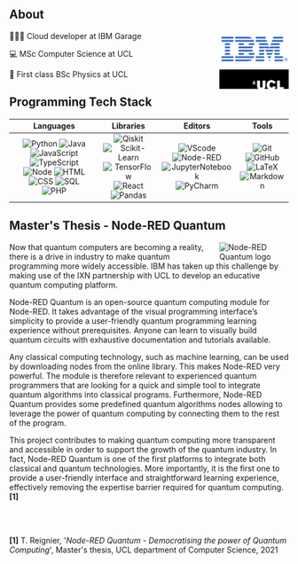 ## About 
[<img width="125" align="right" alt="IBM logo" src="ibm.png" />](https://www.ibm.com/garage)

🧑🏼‍💻 Cloud developer at IBM Garage

💻 MSc Computer Science at UCL 

🔭 First class BSc Physics at UCL 
[<img width="125" align="right" alt="UCL logo" src="ucl.jpeg" />](https://www.ucl.ac.uk/)

## Programming Tech Stack

| Languages | Libraries |  Editors | Tools |
| :---: | :---: | :---: | :---: |
|![Python](https://img.shields.io/badge/-Python-333333?style=flat&logo=python) ![Java](https://img.shields.io/badge/-Java-333333?style=flat&logo=java&logoColor=007396)<br/>![JavaScript](https://img.shields.io/badge/-JavaScript-333333?style=flat&logo=javascript) ![TypeScript](https://img.shields.io/badge/-TypeScript-333333?style=flat&logo=typescript)<br/>![Node](https://img.shields.io/badge/-Node.js-333333?style=flat&logo=node.js) ![HTML](https://img.shields.io/badge/-HTML5-333333?style=flat&logo=HTML5)<br/>![CSS](https://img.shields.io/badge/-CSS-333333?style=flat&logo=CSS3) ![SQL](https://img.shields.io/badge/-SQL-333333?style=flat&logo=microsoft-sql-server)<br/>![PHP](https://img.shields.io/badge/-PHP-333333?style=flat&logo=PHP)| ![Qiskit](https://img.shields.io/badge/-Qiskit-333333?style=flat&logo=Qiskit)<br/>![Scikit-Learn](https://img.shields.io/badge/-ScikitLearn-333333?style=flat&logo=Scikit-Learn)<br/>![TensorFlow](https://img.shields.io/badge/-TensorFlow-333333?style=flat&logo=TensorFlow)<br/>![React](https://img.shields.io/badge/-React.js-333333?style=flat&logo=react)<br/>![Pandas](https://img.shields.io/badge/-Pandas-333333?style=flat&logo=pandas)|![VScode](https://img.shields.io/badge/-VScode-333333?style=flat&logo=visualstudiocode)<br/>![Node-RED](https://img.shields.io/badge/-NodeRED-333333?style=flat&logo=NodeRED)<br/>![JupyterNotebook](https://img.shields.io/badge/-JupyterNotebook-333333?style=flat&logo=jupyter)<br/>![PyCharm](https://img.shields.io/badge/-PyCharm-333333?style=flat&logo=PyCharm)|![Git](https://img.shields.io/badge/-Git-333333?style=flat&logo=git)<br/>![GitHub](https://img.shields.io/badge/-GitHub-333333?style=flat&logo=github)<br/>![LaTeX](https://img.shields.io/badge/-LaTeX-333333?style=flat&logo=latex)<br/>![Markdown](https://img.shields.io/badge/-Markdown-333333?style=flat&logo=markdown)


## Master's Thesis  -  Node-RED Quantum
[<img width="125" align="right" alt="Node-RED Quantum logo" src="https://avatars.githubusercontent.com/u/89646481?s=200&v=4" />](https://node-red-quantum.github.io/)

Now that quantum computers are becoming a reality, there is a drive in industry to make quantum programming more widely accessible. IBM has taken up this challenge by making use of the IXN partnership with UCL to develop an educative quantum computing platform.

Node-RED Quantum is an open-source quantum computing module for Node-RED. It takes advantage of the visual programming interface’s simplicity to provide a user-friendly quantum programming learning experience without prerequisites. Anyone can learn to visually build quantum circuits with exhaustive documentation and tutorials available.

Any classical computing technology, such as machine learning, can be used by downloading nodes from the online library. This makes Node-RED very powerful. The module is therefore relevant to experienced quantum programmers that are looking for a quick and simple tool to integrate quantum algorithms into classical programs. Furthermore, Node-RED Quantum provides some predefined quantum algorithms nodes allowing to leverage the power of quantum computing by connecting them to the rest of the program.

This project contributes to making quantum computing more transparent and accessible in order to support the growth of the quantum industry. In fact, Node-RED Quantum is one of the first platforms to integrate both classical and quantum technologies. More importantly, it is the first one to provide a user-friendly interface and straightforward learning experience, effectively removing the expertise barrier required for quantum computing. &nbsp; **[1]**

<br/>
<br/>

**[1]** T. Reignier, '_Node-RED Quantum - Democratising the power of Quantum Computing_', Master's thesis, UCL department of Computer Science, 2021
